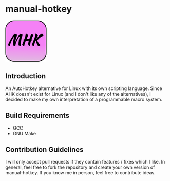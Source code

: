 # manual-hotkey

![manual-hotkey logo](repo-res/mhk_logo_128.png)

## Introduction
An AutoHotkey alternative for Linux with its own scripting language. Since AHK
doesn't exist for Linux (and I don't like any of the alternatives), I decided to
make my own interpretation of a programmable macro system.

## Build Requirements
* GCC
* GNU Make

## Contribution Guidelines
I will only accept pull requests if they contain features / fixes which I like.
In general, feel free to fork the repository and create your own version of
manual-hotkey. If you know me in person, feel free to contribute ideas.
